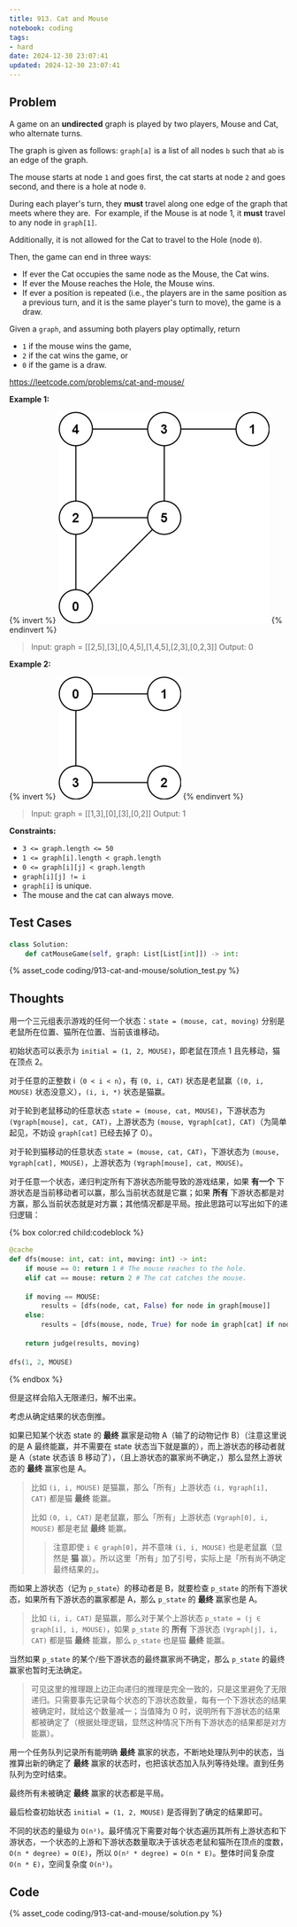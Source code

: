 ```yaml
---
title: 913. Cat and Mouse
notebook: coding
tags:
- hard
date: 2024-12-30 23:07:41
updated: 2024-12-30 23:07:41
---
```

## Problem

A game on an **undirected** graph is played by two players, Mouse and Cat, who alternate turns.

The graph is given as follows: `graph[a]` is a list of all nodes `b` such that `ab` is an edge of the graph.

The mouse starts at node `1` and goes first, the cat starts at node `2` and goes second, and there is a hole at node `0`.

During each player's turn, they **must** travel along one edge of the graph that meets where they are.  For example, if the Mouse is at node 1, it **must** travel to any node in `graph[1]`.

Additionally, it is not allowed for the Cat to travel to the Hole (node `0`).

Then, the game can end in three ways:

- If ever the Cat occupies the same node as the Mouse, the Cat wins.
- If ever the Mouse reaches the Hole, the Mouse wins.
- If ever a position is repeated (i.e., the players are in the same position as a previous turn, and it is the same player's turn to move), the game is a draw.

Given a `graph`, and assuming both players play optimally, return

- `1` if the mouse wins the game,
- `2` if the cat wins the game, or
- `0` if the game is a draw.

<https://leetcode.com/problems/cat-and-mouse/>

**Example 1:**

{% invert %}
![case1|300](913-cat-and-mouse/case1.png)
{% endinvert %}

> Input: graph = [[2,5],[3],[0,4,5],[1,4,5],[2,3],[0,2,3]]
> Output: 0

**Example 2:**

{% invert %}
![case2|200](913-cat-and-mouse/case2.png)
{% endinvert %}

> Input: graph = [[1,3],[0],[3],[0,2]]
> Output: 1

**Constraints:**

- `3 <= graph.length <= 50`
- `1 <= graph[i].length < graph.length`
- `0 <= graph[i][j] < graph.length`
- `graph[i][j] != i`
- `graph[i]` is unique.
- The mouse and the cat can always move.

## Test Cases

``` python
class Solution:
    def catMouseGame(self, graph: List[List[int]]) -> int:
```

{% asset_code coding/913-cat-and-mouse/solution_test.py %}

## Thoughts

用一个三元组表示游戏的任何一个状态：`state = (mouse, cat, moving)` 分别是老鼠所在位置、猫所在位置、当前该谁移动。

初始状态可以表示为 `initial = (1, 2, MOUSE)`，即老鼠在顶点 1 且先移动，猫在顶点 2。

对于任意的正整数 i（`0 < i < n`），有 `(0, i, CAT)` 状态是老鼠赢（`(0, i, MOUSE)` 状态没意义），`(i, i, *)` 状态是猫赢。

对于轮到老鼠移动的任意状态 `state = (mouse, cat, MOUSE)`，下游状态为 `(∀graph[mouse], cat, CAT)`，上游状态为 `(mouse, ∀graph[cat], CAT)`（为简单起见，不妨设 `graph[cat]` 已经去掉了 0）。

对于轮到猫移动的任意状态 `state = (mouse, cat, CAT)`，下游状态为 `(mouse, ∀graph[cat], MOUSE)`，上游状态为 `(∀graph[mouse], cat, MOUSE)`。

对于任意一个状态，递归判定所有下游状态所能导致的游戏结果，如果 **有一个** 下游状态是当前移动者可以赢，那么当前状态就是它赢；如果 **所有** 下游状态都是对方赢，那么当前状态就是对方赢；其他情况都是平局。按此思路可以写出如下的递归逻辑：

{% box color:red child:codeblock %}

``` python
@cache
def dfs(mouse: int, cat: int, moving: int) -> int:
    if mouse == 0: return 1 # The mouse reaches to the hole.
    elif cat == mouse: return 2 # The cat catches the mouse.

    if moving == MOUSE:
        results = [dfs(node, cat, False) for node in graph[mouse]]
    else:
        results = [dfs(mouse, node, True) for node in graph[cat] if node != 0]

    return judge(results, moving)

dfs(1, 2, MOUSE)
```

{% endbox %}

但是这样会陷入无限递归，解不出来。

考虑从确定结果的状态倒推。

如果已知某个状态 state 的 **最终** 赢家是动物 A（输了的动物记作 B）（注意这里说的是 A 最终能赢，并不需要在 state 状态当下就是赢的），而上游状态的移动者就是 A（state 状态该 B 移动了），（且上游状态的赢家尚不确定，）那么显然上游状态的 **最终** 赢家也是 A。

> 比如 `(i, i, MOUSE)` 是猫赢，那么「所有」上游状态 `(i, ∀graph[i], CAT)` 都是猫 **最终** 能赢。
>
> 比如 `(0, i, CAT)` 是老鼠赢，那么「所有」上游状态 `(∀graph[0], i, MOUSE)` 都是老鼠 **最终** 能赢。
>
> > 注意即使 `i ∈ graph[0]`，并不意味 `(i, i, MOUSE)` 也是老鼠赢（显然是 **猫** 赢）。所以这里「所有」加了引号，实际上是「所有尚不确定最终结果的」。

而如果上游状态（记为 `p_state`）的移动者是 B，就要检查 `p_state` 的所有下游状态，如果所有下游状态的赢家都是 A，那么 `p_state` 的 **最终** 赢家也是 A。

> 比如 `(i, i, CAT)` 是猫赢，那么对于某个上游状态 `p_state = (j ∈ graph[i], i, MOUSE)`，如果 `p_state` 的 **所有** 下游状态 `(∀graph[j], i, CAT)` 都是猫 **最终** 能赢，那么 `p_state` 也是猫 **最终** 能赢。

当然如果 `p_state` 的某个/些下游状态的最终赢家尚不确定，那么 `p_state` 的最终赢家也暂时无法确定。

> 可见这里的推理跟上边正向递归的推理是完全一致的，只是这里避免了无限递归。只需要事先记录每个状态的下游状态数量，每有一个下游状态的结果被确定时，就给这个数量减一；当值降为 0 时，说明所有下游状态的结果都被确定了（根据处理逻辑，显然这种情况下所有下游状态的结果都是对方能赢）。

用一个任务队列记录所有能明确 **最终** 赢家的状态，不断地处理队列中的状态，当推算出新的确定了 **最终** 赢家的状态时，也把该状态加入队列等待处理。直到任务队列为空时结束。

最终所有未被确定 **最终** 赢家的状态都是平局。

最后检查初始状态 `initial = (1, 2, MOUSE)` 是否得到了确定的结果即可。

不同的状态的量级为 `O(n²)`。最坏情况下需要对每个状态遍历其所有上游状态和下游状态，一个状态的上游和下游状态数量取决于该状态老鼠和猫所在顶点的度数，`O(n * degree) = O(E)`，所以 `O(n² * degree) = O(n * E)`。整体时间复杂度 `O(n * E)`，空间复杂度 `O(n²)`。

## Code

{% asset_code coding/913-cat-and-mouse/solution.py %}
